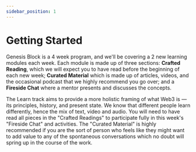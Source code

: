 ```yaml
---
sidebar_position: 1
---
```


# Getting Started

Genesis Block is a 4 week program, and we'll be covering a 2 new learning modules each week. Each module is made up of three sections: **Crafted Reading**, which we will expect you to have read before the beginning of each new week; **Curated Material** which is made up of articles, videos, and the occasional podcast that we highly recommend you go over; and a **Fireside Chat** where a mentor presents and discusses the concepts.

The Learn track aims to provide a more holistic framing of what Web3 is — its principles, history, and present state. We know that different people learn differently, hence the mix of text, video and audio. You will need to have read all pieces in the "Crafted Readings" to participate fully in this week's "Fireside Chat" and activities. The "Curated Material" is highly recommended if you are the sort of person who feels like they might want to add value to any of the spontaneous conversations which no doubt will spring up in the course of the work.

